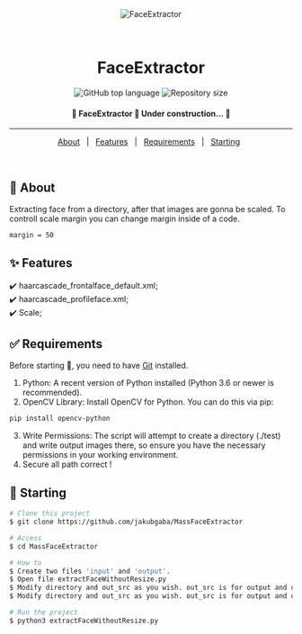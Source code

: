 <div align="center" id="top"> 
  <img src="./.github/app.gif" alt="FaceExtractor" />

  &#xa0;

  <!-- <a href="https://faceextractor.netlify.app">Demo</a> -->
</div>

<h1 align="center">FaceExtractor</h1>

<p align="center">
  <img alt="GitHub top language" src="https://img.shields.io/github/languages/top/jakubgaba/MassFaceExtractor?color=56BEB8">

  <img alt="Repository size" src="https://img.shields.io/github/repo-size/jakubgaba/MassFaceExtractor?color=56BEB8">

  <!-- <img alt="Github issues" src="https://img.shields.io/github/issues/{{YOUR_GITHUB_USERNAME}}/faceextractor?color=56BEB8" /> -->

  <!-- <img alt="Github forks" src="https://img.shields.io/github/forks/{{YOUR_GITHUB_USERNAME}}/faceextractor?color=56BEB8" /> -->

  <!-- <img alt="Github stars" src="https://img.shields.io/github/stars/{{YOUR_GITHUB_USERNAME}}/faceextractor?color=56BEB8" /> -->
</p>



<h4 align="center"> 
	🚧  FaceExtractor 🚀 Under construction...  🚧
</h4> 

<hr>

<p align="center">
  <a href="#dart-about">About</a> &#xa0; | &#xa0; 
  <a href="#sparkles-features">Features</a> &#xa0; | &#xa0;
  <a href="#white_check_mark-requirements">Requirements</a> &#xa0; | &#xa0;
  <a href="#checkered_flag-starting">Starting</a> &#xa0;
</p>

<br>

## :dart: About ##

Extracting face from a directory, after that images are gonna be scaled. To controll scale margin you can change margin inside of a code.
```bash
margin = 50
```

## :sparkles: Features ##

:heavy_check_mark: haarcascade_frontalface_default.xml;\
:heavy_check_mark: haarcascade_profileface.xml;\
:heavy_check_mark: Scale;
## :white_check_mark: Requirements ##

Before starting :checkered_flag:, you need to have [Git](https://git-scm.com) installed.
1. Python: A recent version of Python installed (Python 3.6 or newer is recommended).
2. OpenCV Library: Install OpenCV for Python. You can do this via pip:
```bash
pip install opencv-python
```
3. Write Permissions: The script will attempt to create a directory (./test) and write output images there, so ensure you have the necessary permissions in your working environment.
4. Secure all path correct !

## :checkered_flag: Starting ##

```bash
# Clone this project
$ git clone https://github.com/jakubgaba/MassFaceExtractor

# Access
$ cd MassFaceExtractor

# How to
$ Create two files 'input' and 'output'.
$ Open file extractFaceWithoutResize.py 
$ Modify directory and out_src as you wish. out_src is for output and directory is for input, where are you images stored.
$ Modify directory and out_src as you wish. out_src is for output and directory is for input, where are you images stored.

# Run the project
$ python3 extractFaceWithoutResize.py
